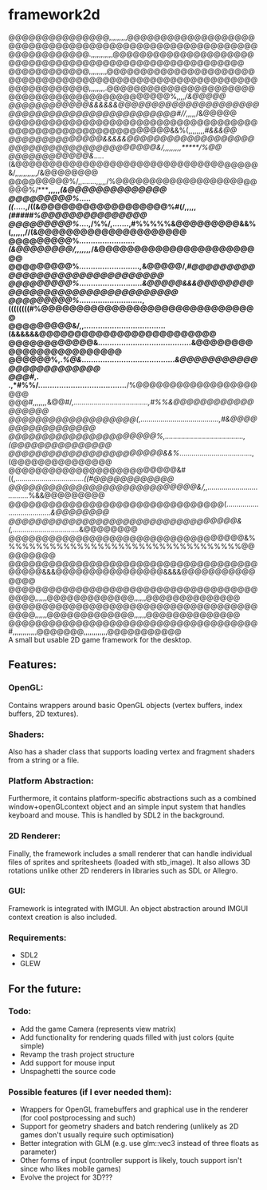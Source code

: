 # framework2d
@@@@@@@@@@@@@@@,,,,,,,,,@@@@@@@@@@@@@@@@@@@@@@@@@@@@@@@@@@@@@@@@@@@@@@@@@@@@@@@@\
@@@@@@@@@@@@.,,,,,,,,,,,@@@@@@@@@@@@@@@@@@@@@@@@@@@@@@@@@@@@@@@@@@@@@@@@@@@@@@@@\
@@@@@@@@@@@@,,,,,,,,,@@@@@@@@@@@@@@@@@@@@@@@@@@@@@@@@@@@@@@@@@@@@@@@@@@@@@@@@@@@\
@@@@@@@@@@@@,,,,,,,,.@@@@@@@@@@@@@@@@@@@@@@@@@@@@@@@@@@@@@@@@@@@@@@%*,,,,/&@@@@@\
@@@@@@@@@@@@&&&&&&@@@@@@@@@@@@@@@@@@@@@@@@@@@@@@@@@@@@@@@@@@@@@@#//*,,,,,/&@@@@@\
@@@@@@@@@@@@@@@@@@@@@@@@@@@@@@@@@@@@@@@@@@@@@@@@@@@@@@@@@@@@@&&%(,,,,,,,,*#&&&@@\
@@@@@@@@@@@@@@&&&&&@@@@@@@@@@@@@@@@@@@@@@@@@@@@@@@@@@@@@@@@@&/,,,,,,,,,*****/%@@\
@@@@@@@@@@@@&*.....(&@@@@@@@@@@@@@@@@@@@@@@@@@@@@@@@@@@@@&/,,,,,,,,,,,/&@@@@@@@@\
@@@@@@@@@%/,,.......,,,,,/%@@@@@@@@@@@@@@@@@@@@@@@@%/*****,,,,,*(&@@@@@@@@@@@@@@\
@@@@@@@@@%*.....*((*.....,/((&@@@@@@@@@@@@@@@@@@%#(/,,,,,*(#####%@@@@@@@@@@@@@@@\
@@@@@@@@@%*....,/%%/,.......,#%%%%%&@@@@@@@@@&&%(,,,,,,//(&@@@@@@@@@@@@@@@@@@@@@\
@@@@@@@@@%*........................(&@@@@@@@@/,,,,,,,*/&@@@@@@@@@@@@@@@@@@@@@@@@\
@@@@@@@@@%*..........................,*&@@@@@/,*#@@@@@@@@@@@@@@@@@@@@@@@@@@@@@@@\
@@@@@@@@@%*...........................*&@@@@@&&&@@@@@@@@@@@@@@@@@@@@@@@@@@@@@@@@\
@@@@@@@@@%*...........................,((((((((#%@@@@@@@@@@@@@@@@@@@@@@@@@@@@@@@\
@@@@@@@@@&/,,...................................(&&&&&&@@@@@@@@@@@@@@@@@@@@@@@@@\
@@@@@@@@@@@@&*........................................*&@@@@@@@@@@@@@@@@@@@@@@@@\
@@@@@@%,.*%@&*........................................*&@@@@@@@@@@@@@@@@@@@@@@@@\
@@@#*,.   .,*#%%/......................................**/%@@@@@@@@@@@@@@@@@@@@@\
@@@#*,,,,,,,*&@@#/*,.....................................,#%%&@@@@@@@@@@@@@@@@@@\
@@@@@@@@@@@@@@@@@@@(,.......................................,#&@@@@@@@@@@@@@@@@@\
@@@@@@@@@@@@@@@@@@@@@@%,.......................................,(@@@@@@@@@@@@@@@\
@@@@@@@@@@@@@@@@@@@@@@@&&%*....................................,(@@@@@@@@@@@@@@@\
@@@@@@@@@@@@@@@@@@@@@@@@@&#((,..................................*((#@@@@@@@@@@@@\
@@@@@@@@@@@@@@@@@@@@@@@@@@@@&/,,...................................*%&&@@@@@@@@@\
@@@@@@@@@@@@@@@@@@@@@@@@@@@@@@@@(.....................................*&@@@@@@@@\
@@@@@@@@@@@@@@@@@@@@@@@@@@@@@@@@@@&(,.................................*&@@@@@@@@\
@@@@@@@@@@@@@@@@@@@@@@@@@@@@@@@@@@@&%%%%%%%%%%%%%%%%%%%%%%%%%%%%%%%%%%%@@@@@@@@@\
@@@@@@@@@@@@@@@@@@@@@@@@@@@@@@@@@@@@@@@@@@&&&@@@@@@@@@@@@@@@@&&&&@@@@@@@@@@@@@@@\
@@@@@@@@@@@@@@@@@@@@@@@@@@@@@@@@@@@@@@@@@,,,,,,@@@@@@@@@@@@@,,,,,,@@@@@@@@@@@@@@\
@@@@@@@@@@@@@@@@@@@@@@@@@@@@@@@@@@@@@@@@@,,,,,,@@@@@@@@@@@@@,,,,,,@@@@@@@@@@@@@@\
@@@@@@@@@@@@@@@@@@@@@@@@@@@@@@@@@@@@@#,,,,,,,,,,,,@@@@@@@,,,,,,,,,,,,@@@@@@@@@@@\
A small but usable 2D game framework for the desktop.

## Features:

### OpenGL:
Contains wrappers around basic OpenGL objects (vertex buffers, index buffers, 2D textures).
### Shaders:
Also has a shader class that supports loading vertex and fragment shaders from a string or a file.
### Platform Abstraction:
Furthermore, it contains platform-specific abstractions such as a combined window+openGLcontext object and an simple input system that handles keyboard and mouse. This is handled by SDL2 in the background.
### 2D Renderer:
Finally, the framework includes a small renderer that can handle individual files of sprites and spritesheets (loaded with stb_image). It also allows 3D rotations unlike other 2D renderers in libraries such as SDL or Allegro.
### GUI:
Framework is integrated with IMGUI. An object abstraction around IMGUI context creation is also included.
### Requirements:
- SDL2
- GLEW
## For the future:
### Todo:
- Add the game Camera (represents view matrix)
- Add functionality for rendering quads filled with just colors (quite simple)
- Revamp the trash project structure
- Add support for mouse input
- Unspaghetti the source code
### Possible features (if I ever needed them):
- Wrappers for OpenGL framebuffers and graphical use in the renderer (for cool postprocessing and such)
- Support for geometry shaders and batch rendering (unlikely as 2D games don't usually require such optimisation)
- Better integration with GLM (e.g. use glm::vec3 instead of three floats as parameter)
- Other forms of input (controller support is likely, touch support isn't since who likes mobile games)
- Evolve the project for 3D???
